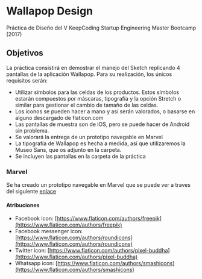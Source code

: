 # Wallapop Design

Práctica de Diseño del V KeepCoding Startup Engineering Master Bootcamp (2017)

## ObjetivosLa práctica consistirá en demostrar el manejo del Sketch replicando 4 pantallas de la aplicación Wallapop. Para su realización, los únicos requisitos serán:
- Utilizar símbolos para las celdas de los productos. Estos símbolos estarán compuestos por máscaras, tipografía y la opción Stretch o similar para gestionar el cambio de tamaño de las celdas.- Los iconos se pueden hacer a mano y así serán valorados, o basarse en alguno descargado de flaticon.com- Las pantallas de muestra son de iOS, pero se puede hacer de Android sin problema.- Se valorará la entrega de un prototipo navegable en Marvel- La tipografía de Wallapop es hecha a medida, así que utilizaremos la Museo Sans,que os adjunto en la carpeta.- Se incluyen las pantallas en la carpeta de la práctica

### Marvel
Se ha creado un prototipo navegable en Marvel que se puede ver a traves del siguiente [enlace](https://marvelapp.com/2j80dg9)

#### Atribuciones
- Facebook icon: [https://www.flaticon.com/authors/freepik](https://www.flaticon.com/authors/freepik)
- Facebook messenger icon: [https://www.flaticon.com/authors/roundicons](https://www.flaticon.com/authors/roundicons)
- Twitter icon: [https://www.flaticon.com/authors/pixel-buddha](https://www.flaticon.com/authors/pixel-buddha)
- Whatsapp icon: [https://www.flaticon.com/authors/smashicons](https://www.flaticon.com/authors/smashicons)